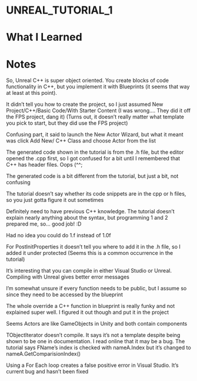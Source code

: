 # UNREAL_TUTORIAL_1

# What I Learned

# Notes
So, Unreal C++ is super object oriented. You create blocks of code functionality in C++, but you implement it with Blueprints (it seems that way at least at this point).

It didn’t tell you how to create the project, so I just assumed New Project/C++/Basic Code/With Starter Content (I was wrong…. They did it off the FPS project, dang it) (Turns out, it doesn’t really matter what template you pick to start, but they did use the FPS project)

Confusing part, it said to launch the New Actor Wizard, but what it meant was click Add New/ C++ Class and choose Actor from the list

The generated code shown in the tutorial is from the .h file, but the editor opened the .cpp first, so I got confused for a bit until I remembered that C++ has header files. Oops (^^;

The generated code is a bit different from the tutorial, but just a bit, not confusing

The tutorial doesn’t say whether its code snippets are in the cpp or h files, so you just gotta figure it out sometimes

Definitely need to have previous C++ knowledge. The tutorial doesn’t explain nearly anything about the syntax, but programming 1 and 2 prepared me, so… good job! :D

Had no idea you could do 1.f instead of 1.0f

For PostInitProperties it doesn’t tell you where to add it in the .h file, so I added it under protected (Seems this is a common occurrence in the tutorial)

It’s interesting that you can compile in either Visual Studio or Unreal. Compiling with Unreal gives better error messages

I’m somewhat unsure if every function needs to be public, but I assume so since they need to be accessed by the blueprint

The whole override a C++ function in blueprint is really funky and not explained super well. I figured it out though and put it in the project

Seems Actors are like GameObjects in Unity and both contain components

TObjectIterator doesn’t compile. It says it’s not a template despite being shown to be one in documentation. I read online that it may be a bug.
The tutorial says FName’s index is checked with nameA.Index but it’s changed to nameA.GetComparisionIndex()

Using a For Each loop creates a false positive error in Visual Studio. It’s current bug and hasn’t been fixed 
